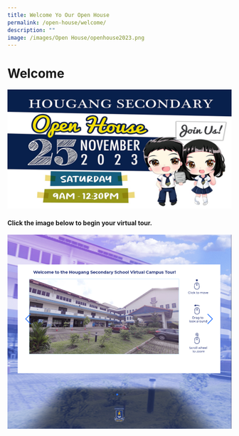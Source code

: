 ```yaml
---
title: Welcome Yo Our Open House
permalink: /open-house/welcome/
description: ""
image: /images/Open House/openhouse2023.png
---
```

# Welcome  
![](/images/Open%20House/openhouse2023.png)  

#### Click the image below to begin your virtual tour.
<a href="http://4d.silvrcraft.com/hgss360vt/"><img src="/images/HS%20Virtual%20Tour.png"></a>